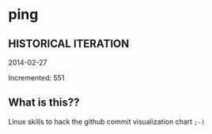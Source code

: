 # ping

## HISTORICAL ITERATION
2014-02-27

Incremented: 551

## What is this?? 
Linux skills to hack the github commit visualization chart `;-)`
